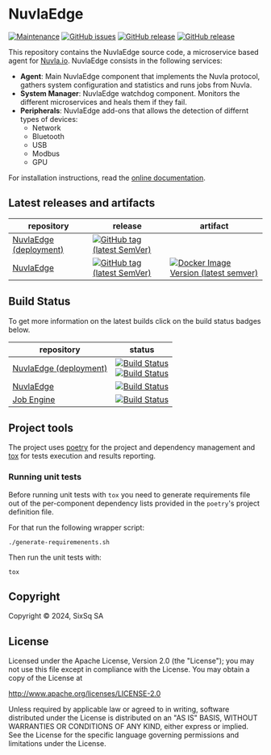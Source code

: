 # NuvlaEdge

[![Maintenance](https://img.shields.io/badge/Maintained%3F-yes-green.svg?style=for-the-badge)](https://github.com/nuvlaedge/nuvlaedge/graphs/commit-activity)
[![GitHub issues](https://img.shields.io/github/issues/nuvlaedge/nuvlaedge?style=for-the-badge&logo=github&logoColor=white)](https://GitHub.com/nuvlaedge/nuvlaedge/issues/)
[![GitHub release](https://img.shields.io/github/release/nuvlaedge/nuvlaedge?style=for-the-badge&logo=github&logoColor=white)](https://github.com/nuvlaedge/nuvlaedge/releases/tag/1.1.0)
[![GitHub release](https://img.shields.io/github/release-date/nuvlaedge/nuvlaedge?logo=github&logoColor=white&style=for-the-badge)](https://github.com/nuvlaedge/nuvlaedge/releases)


This repository contains the NuvlaEdge source code, a microservice based agent for [Nuvla.io](https://nuvla.io).
NuvlaEdge consists in the following services:
- **Agent**: Main NuvlaEdge component that implements the Nuvla protocol, gathers system configuration and statistics and 
runs jobs from Nuvla.
- **System Manager**: NuvlaEdge watchdog component. Monitors the different microservices and heals them if they fail.
- **Peripherals**: NuvlaEdge add-ons that allows the detection of differnt types of devices:
  - Network
  - Bluetooth
  - USB
  - Modbus
  - GPU


For installation instructions, read the [online documentation](https://docs.nuvla.io/nuvlaedge/installation/).


## Latest releases and artifacts

| repository                                                            | release                                                                                                                                                                                                | artifact                                                                                                                                                                                                              |
|-----------------------------------------------------------------------|--------------------------------------------------------------------------------------------------------------------------------------------------------------------------------------------------------|-----------------------------------------------------------------------------------------------------------------------------------------------------------------------------------------------------------------------|
| [NuvlaEdge (deployment)](https://github.com/nuvlaedge/deployment)     | [![GitHub tag (latest SemVer)](https://img.shields.io/github/v/tag/nuvlaedge/deployment?label=version&sort=semver&style=flat-square)](https://github.com/nuvlaedge/deployment)                         |                                                                                                                                                                                                                       |
| [NuvlaEdge](https://github.com/nuvlaedge/nuvlaedge)                   | [![GitHub tag (latest SemVer)](https://img.shields.io/github/v/tag/nuvlaedge/nuvlaedge?label=version&sort=semver&style=flat-square)](https://github.com/nuvlaedge/nuvlaedge)                           | [![Docker Image Version (latest semver)](https://img.shields.io/docker/v/nuvlaedge/nuvlaedge?label=image&sort=semver&style=flat-square)](https://hub.docker.com/r/nuvlaedge/nuvlaedge/tags)                           |


## Build Status

To get more information on the latest builds click on the build status badges below.

| repository                                                            | status                                                                                                                                                                                                                                                                                                                                                                                         |
|-----------------------------------------------------------------------|------------------------------------------------------------------------------------------------------------------------------------------------------------------------------------------------------------------------------------------------------------------------------------------------------------------------------------------------------------------------------------------------|
| [NuvlaEdge (deployment)](https://github.com/nuvlaedge/deployment)     | [![Build Status](https://github.com/nuvlaedge/deployment/actions/workflows/main.yml/badge.svg?branch=main)](https://github.com/nuvlaedge/deployment/actions/workflows/main.yml) <br> [![Build Status](https://github.com/nuvlaedge/deployment/actions/workflows/integration-tests.yml/badge.svg?branch=main)](https://github.com/nuvlaedge/deployment/actions/workflows/integration-tests.yml) |
| [NuvlaEdge](https://github.com/nuvlaedge/nuvlaedge)                   | [![Build Status](https://github.com/nuvlaedge/nuvlaedge/actions/workflows/build-main-devel.yml/badge.svg?branch=main)](https://github.com/nuvlaedge/nuvlaedge/actions/workflows/build-main-devel.yml)                                                                                                                                                                                          |
| [Job Engine](https://github.com/nuvla/job-engine)                     | [![Build Status](https://github.com/nuvla/job-engine/actions/workflows/release.yml/badge.svg?branch=master)](https://github.com/nuvla/job-engine/actions/workflows/release.yml)                                                                                                                                                                                                                |


## Project tools

The project uses [poetry](https://python-poetry.org/)
for the project and dependency management and [tox](https://tox.wiki/en/latest/)
for tests execution and results reporting.

### Running unit tests

Before running unit tests with `tox` you need to generate requirements file out
of the per-component dependency lists provided in the `poetry`'s project
definition file.

For that run the following wrapper script:

```shell
./generate-requiremenents.sh
```

Then run the unit tests with:

```shell
tox
```

## Copyright

Copyright &copy; 2024, SixSq SA

## License

Licensed under the Apache License, Version 2.0 (the "License"); you
may not use this file except in compliance with the License.  You may
obtain a copy of the License at

http://www.apache.org/licenses/LICENSE-2.0

Unless required by applicable law or agreed to in writing, software
distributed under the License is distributed on an "AS IS" BASIS,
WITHOUT WARRANTIES OR CONDITIONS OF ANY KIND, either express or
implied.  See the License for the specific language governing
permissions and limitations under the License.

